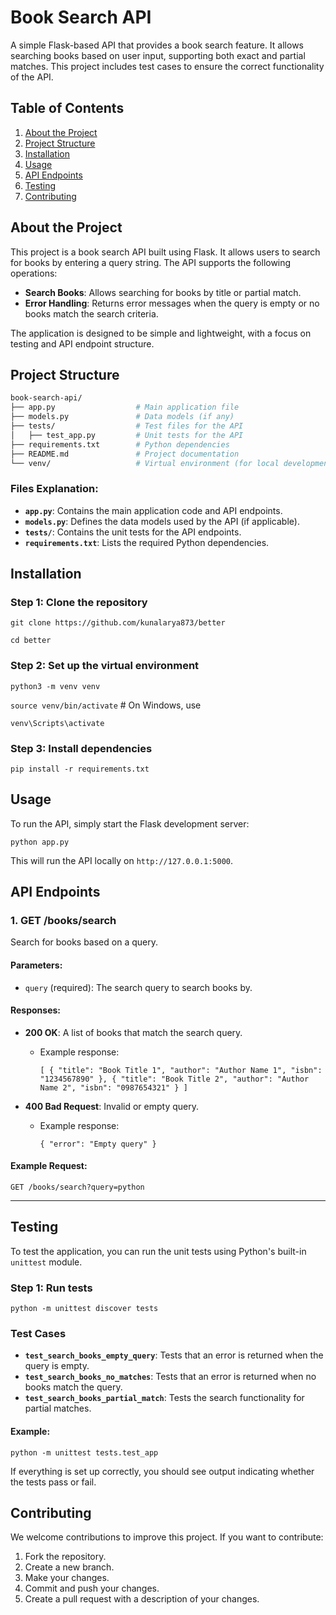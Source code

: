 # Book Search API

A simple Flask-based API that provides a book search feature. It allows searching books based on user input, supporting both exact and partial matches. This project includes test cases to ensure the correct functionality of the API.

## Table of Contents
1. [About the Project](#about-the-project)
2. [Project Structure](#project-structure)
3. [Installation](#installation)
4. [Usage](#usage)
5. [API Endpoints](#api-endpoints)
6. [Testing](#testing)
7. [Contributing](#contributing)

## About the Project

This project is a book search API built using Flask. It allows users to search for books by entering a query string. The API supports the following operations:
- **Search Books**: Allows searching for books by title or partial match.
- **Error Handling**: Returns error messages when the query is empty or no books match the search criteria.

The application is designed to be simple and lightweight, with a focus on testing and API endpoint structure.

## Project Structure

```bash
book-search-api/
├── app.py                  # Main application file
├── models.py               # Data models (if any)
├── tests/                  # Test files for the API
│   ├── test_app.py         # Unit tests for the API
├── requirements.txt        # Python dependencies
├── README.md               # Project documentation
└── venv/                   # Virtual environment (for local development)
```

### Files Explanation:

*   **`app.py`**: Contains the main application code and API endpoints.
*   **`models.py`**: Defines the data models used by the API (if applicable).
*   **`tests/`**: Contains the unit tests for the API endpoints.
*   **`requirements.txt`**: Lists the required Python dependencies.

Installation
------------

### Step 1: Clone the repository

`git clone https://github.com/kunalarya873/better`

`cd better` 

### Step 2: Set up the virtual environment

`python3 -m venv venv`

`source venv/bin/activate`  # On Windows, use 

`venv\Scripts\activate`

### Step 3: Install dependencies

`pip install -r requirements.txt` 

Usage
-----

To run the API, simply start the Flask development server:

`python app.py` 

This will run the API locally on `http://127.0.0.1:5000`.

API Endpoints
-------------

### 1\. **GET /books/search**

Search for books based on a query.

#### Parameters:

*   `query` (required): The search query to search books by.

#### Responses:

*   **200 OK**: A list of books that match the search query.
    *   Example response:
        
        `[
            {
            "title": "Book Title 1",
            "author": "Author Name 1",
            "isbn": "1234567890"
          },
          {
            "title": "Book Title 2",
            "author": "Author Name 2",
            "isbn": "0987654321"
          }
        ]` 
        
*   **400 Bad Request**: Invalid or empty query.
    *   Example response:
        
        `{
          "error": "Empty query"
        }` 
        

#### Example Request:

`GET /books/search?query=python` 

* * *

Testing
-------

To test the application, you can run the unit tests using Python's built-in `unittest` module.

### Step 1: Run tests

`python -m unittest discover tests` 

### Test Cases

*   **`test_search_books_empty_query`**: Tests that an error is returned when the query is empty.
*   **`test_search_books_no_matches`**: Tests that an error is returned when no books match the query.
*   **`test_search_books_partial_match`**: Tests the search functionality for partial matches.

#### Example:

`python -m unittest tests.test_app` 

If everything is set up correctly, you should see output indicating whether the tests pass or fail.

Contributing
------------

We welcome contributions to improve this project. If you want to contribute:

1.  Fork the repository.
2.  Create a new branch.
3.  Make your changes.
4.  Commit and push your changes.
5.  Create a pull request with a description of your changes.

